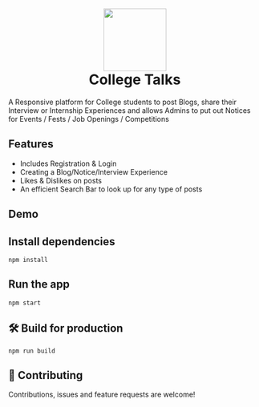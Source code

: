 <h1 align="center">
  <a href="https://github.com/jayantrana2001/CollegeTalks"><img src="https://www.americancampus.com/getmedia/b31fea34-7efa-4b9b-b22d-95f963cd589e/ACC-College-Talk-Logo?width=650&height=650&ext=.jpg" width="125"></a>
  <br>
  College Talks
</h1>

A Responsive platform for College students to post Blogs, share their Interview or Internship Experiences and allows Admins to put out Notices for Events / Fests / Job Openings / Competitions <br />

## Features
* Includes Registration & Login 
* Creating a Blog/Notice/Interview Experience
* Likes & Dislikes on posts
* An efficient Search Bar to look up for any type of posts


## Demo



## Install dependencies
`npm install`

## Run the app
`npm start`

## 🛠 Build for production
`npm run build`

## 🤝 Contributing
Contributions, issues and feature requests are welcome!
